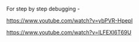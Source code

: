 For step by step debugging -

https://www.youtube.com/watch?v=ybPVR-HpepI

https://www.youtube.com/watch?v=lLFEXl6T69U
